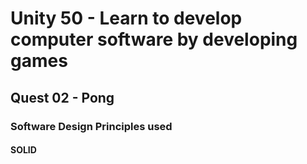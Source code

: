 # Unity 50 - Learn to develop computer software by developing games

## Quest 02 - Pong

### Software Design Principles used

#### SOLID

